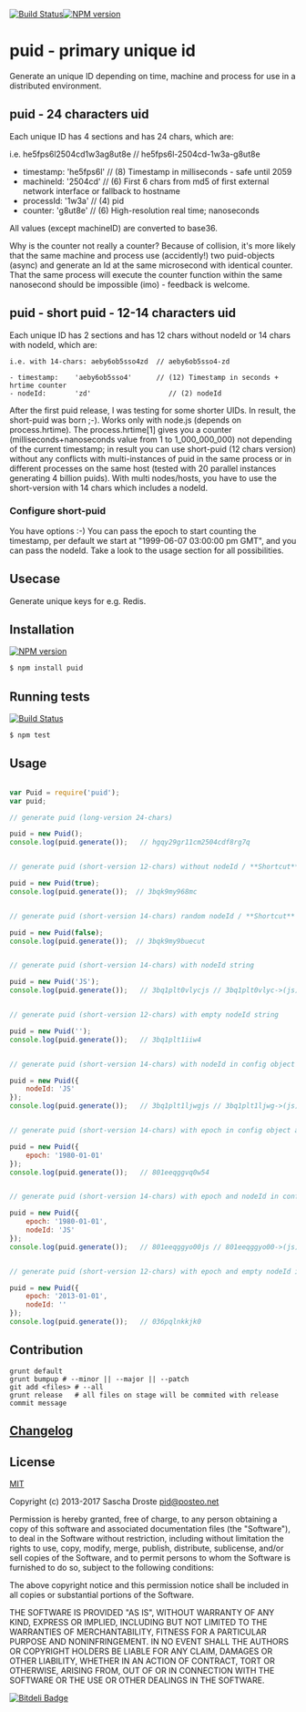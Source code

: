 [![Build Status](https://travis-ci.org/pid/puid.png)](https://travis-ci.org/pid/puid)[![NPM version](https://badge.fury.io/js/puid.png)](http://badge.fury.io/js/puid)

puid - primary unique id
========================

Generate an unique ID depending on time, machine and process for use in a distributed environment.

puid - 24 characters uid
------------------------

Each unique ID has 4 sections and has 24 chars, which are:

i.e. he5fps6l2504cd1w3ag8ut8e // he5fps6l-2504cd-1w3a-g8ut8e

-	timestamp: 'he5fps6l' // (8) Timestamp in milliseconds - safe until 2059
-	machineId: '2504cd' // (6) First 6 chars from md5 of first external network interface or fallback to hostname
-	processId: '1w3a' // (4) pid
-	counter: 'g8ut8e' // (6) High-resolution real time; nanoseconds

All values (except machineID) are converted to base36.

Why is the counter not really a counter? Because of collision, it's more likely that the same machine and process use (accidently!) two puid-objects (async) and generate an Id at the same microsecond with identical counter. That the same process will execute the counter function within the same nanosecond should be impossible (imo) - feedback is welcome.

puid - short puid - 12-14 characters uid
----------------------------------------

Each unique ID has 2 sections and has 12 chars without nodeId or 14 chars with nodeId, which are:

```
i.e. with 14-chars: aeby6ob5sso4zd  // aeby6ob5sso4-zd

- timestamp:    'aeby6ob5sso4'      // (12) Timestamp in seconds + hrtime counter
- nodeId:       'zd'                   // (2) nodeId
```

After the first puid release, I was testing for some shorter UIDs. In result, the short-puid was born ;-). Works only with node.js (depends on process.hrtime). The process.hrtime[1] gives you a counter (milliseconds+nanoseconds value from 1 to 1_000_000_000) not depending of the current timestamp; in result you can use short-puid (12 chars version) without any conflicts with multi-instances of puid in the same process or in different processes on the same host (tested with 20 parallel instances generating 4 billion puids). With multi nodes/hosts, you have to use the short-version with 14 chars which includes a nodeId.

### Configure short-puid

You have options :-) You can pass the epoch to start counting the timestamp, per default we start at "1999-06-07 03:00:00 pm GMT", and you can pass the nodeId. Take a look to the usage section for all possibilities.

Usecase
-------

Generate unique keys for e.g. Redis.

Installation
------------

[![NPM version](https://badge.fury.io/js/puid.png)](http://badge.fury.io/js/puid)

```bash
$ npm install puid
```

Running tests
-------------

[![Build Status](https://travis-ci.org/pid/puid.png)](https://travis-ci.org/pid/puid)

```bash
$ npm test
```

Usage
-----

```js

var Puid = require('puid');
var puid;

// generate puid (long-version 24-chars)

puid = new Puid();
console.log(puid.generate());   // hgqy29gr11cm2504cdf8rg7q


// generate puid (short-version 12-chars) without nodeId / **Shortcut**

puid = new Puid(true);
console.log(puid.generate());  // 3bqk9my968mc


// generate puid (short-version 14-chars) random nodeId / **Shortcut**

puid = new Puid(false);
console.log(puid.generate());  // 3bqk9my9buecut


// generate puid (short-version 14-chars) with nodeId string

puid = new Puid('JS');
console.log(puid.generate());   // 3bq1plt0vlycjs // 3bq1plt0vlyc->(js)


// generate puid (short-version 12-chars) with empty nodeId string

puid = new Puid('');
console.log(puid.generate());   // 3bq1plt1iiw4


// generate puid (short-version 14-chars) with nodeId in config object

puid = new Puid({
    nodeId: 'JS'
});
console.log(puid.generate());   // 3bq1plt1ljwgjs // 3bq1plt1ljwg->(js)


// generate puid (short-version 14-chars) with epoch in config object and random nodeId

puid = new Puid({
    epoch: '1980-01-01'
});
console.log(puid.generate());   // 801eeqggvq0w54


// generate puid (short-version 14-chars) with epoch and nodeId in config object

puid = new Puid({
    epoch: '1980-01-01',
    nodeId: 'JS'
});
console.log(puid.generate());   // 801eeqggyo00js // 801eeqggyo00->(js)


// generate puid (short-version 12-chars) with epoch and empty nodeId in config object

puid = new Puid({
    epoch: '2013-01-01',
    nodeId: ''
});
console.log(puid.generate());   // 036pqlnkkjk0
```

Contribution
------------
```
grunt default
grunt bumpup # --minor || --major || --patch
git add <files> # --all
grunt release   # all files on stage will be commited with release commit message
```

[Changelog](https://raw.github.com/pid/puid/master/Changelog)
-------------------------------------------------------------

License
-------

[MIT](https://raw.github.com/pid/puid/master/LICENSE)

Copyright (c) 2013-2017 Sascha Droste pid@posteo.net

Permission is hereby granted, free of charge, to any person obtaining a copy of this software and associated documentation files (the "Software"), to deal in the Software without restriction, including without limitation the rights to use, copy, modify, merge, publish, distribute, sublicense, and/or sell copies of the Software, and to permit persons to whom the Software is furnished to do so, subject to the following conditions:

The above copyright notice and this permission notice shall be included in all copies or substantial portions of the Software.

THE SOFTWARE IS PROVIDED "AS IS", WITHOUT WARRANTY OF ANY KIND, EXPRESS OR IMPLIED, INCLUDING BUT NOT LIMITED TO THE WARRANTIES OF MERCHANTABILITY, FITNESS FOR A PARTICULAR PURPOSE AND NONINFRINGEMENT. IN NO EVENT SHALL THE AUTHORS OR COPYRIGHT HOLDERS BE LIABLE FOR ANY CLAIM, DAMAGES OR OTHER LIABILITY, WHETHER IN AN ACTION OF CONTRACT, TORT OR OTHERWISE, ARISING FROM, OUT OF OR IN CONNECTION WITH THE SOFTWARE OR THE USE OR OTHER DEALINGS IN THE SOFTWARE.

[![Bitdeli Badge](https://d2weczhvl823v0.cloudfront.net/pid/puid/trend.png)](https://bitdeli.com/free)
